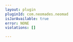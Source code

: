 ```yaml
---
layout: plugin
pluginId: com.neomades.neomad
isJarAvailable: true
error: NONE
violations: []

---
```

